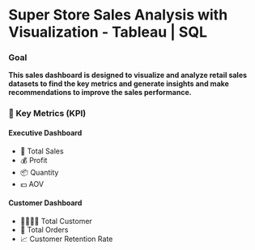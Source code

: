 # Super Store Sales Analysis with Visualization - Tableau | SQL 

### Goal 
**This sales dashboard is designed to visualize and analyze retail sales datasets to find the key metrics and generate insights and make recommendations to improve the sales performance.**



### 📌 Key Metrics (KPI)
#### Executive Dashboard 
* 🚀 Total Sales
* 💰 Profit
* 📦 Quantity
* 💵 AOV

#### Customer Dashboard 
* 👨‍👩‍👧‍👦 Total Customer
* 🛒 Total Orders
* 📈 Customer Retention Rate






